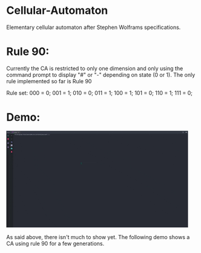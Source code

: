 # Cellular-Automaton
Elementary cellular automaton after Stephen Wolframs specifications.

# Rule 90:
Currently the CA is restricted to only one dimension and only using the command prompt
to display "#" or "-" depending on state (0 or 1). The only rule implemented so far is Rule 90

Rule set: 000 = 0; 001 = 1; 010 = 0; 011 = 1; 100 = 1; 101 = 0; 110 = 1; 111 = 0;

# Demo:
![](giphy.gif)

As said above, there isn't much to show yet.
The following demo shows a CA using rule 90 for a few generations.
